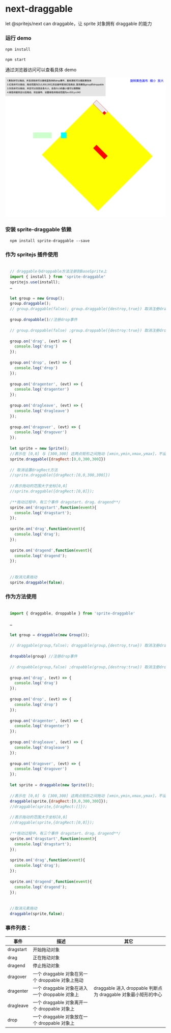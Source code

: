 # next-draggable

let @spritejs/next can draggable，让 sprite 对象拥有 draggable 的能力

### 运行 demo

```
npm install

npm start
```

通过浏览器访问可以查看具体 demo

![next-draggable](/next-draggable.png)

### 安装 sprite-draggable 依赖

```
  npm install sprite-draggable --save
```

### 作为 spritejs 插件使用

```javascript

  // draggable与droppable方法注册到BaseSprite上
  import { install } from 'sprite-draggable'
  spritejs.use(install);
  …

  let group = new Group();
  group.draggable();
  // group.draggable(false); group.draggable({destroy,true}) 取消注册drag

  group.dropabble()//注册drop事件

  // group.droppable(false) ;group.droppable({destroy:true}) 取消注册drop

  group.on('drag', (evt) => {
    console.log('drag')
  });

  group.on('drop', (evt) => {
    console.log('drop')
  });

  group.on('dragenter', (evt) => {
    console.log('dragenter')
  });

  group.on('dragleave', (evt) => {
    console.log('dragleave')
  });

  group.on('dragover', (evt) => {
    console.log('dragover')
  });

  let sprite = new Sprite();
  //表示在 [0,0] 与 [300,300] 这两点矩形之间拖动 [xmin,ymin,xmax,ymax]，不设置表示不控制拖动范围
  sprite.draggable({dragRect:[0,0,300,300]})

  // 取消设置dragRect方法
  //sprite.draggable({dragRect:[0,0,300,300]})

  //表示拖动的范围大于坐标[0,0]
  //sprite.draggable({dragRect:[0,0]});

  /**拖动过程中，有三个事件 dragstart、drag、dragend**/
  sprite.on('dragstart',function(event){
    console.log('dragstart');
  });

  sprite.on('drag',function(event){
    console.log('drag');
  });

  sprite.on('dragend',function(event){
    console.log('dragend');
  });


  //取消元素拖动
  sprite.draggable(false);

```

### 作为方法使用

```javascript

  import { draggable, droppable } from 'sprite-draggable'

  …

  let group = draggable(new Group());

  // draggable(group,false); draggable(group,{destroy,true}) 取消注册drag

  dropabble(group) //注册drop事件

  // dropabble(group,false) ;dropabble(group,{destroy:true}) 取消注册drop

  group.on('drag', (evt) => {
    console.log('drag')
  });

  group.on('drop', (evt) => {
    console.log('drop')
  });

  group.on('dragenter', (evt) => {
    console.log('dragenter')
  });

  group.on('dragleave', (evt) => {
    console.log('dragleave')
  });

  group.on('dragover', (evt) => {
    console.log('dragover')
  });

  let sprite = draggable(new Sprite());

  //表示在 [0,0] 与 [300,300] 这两点矩形之间拖动 [xmin,ymin,xmax,ymax]，不设置表示不控制拖动范围
  draggable(sprite,{dragRect:[0,0,300,300]});
  //draggable(sprite,{dragRect:[]});

  //表示拖动的范围大于坐标[0,0]
  //draggable(sprite,{dragRect:[0,0]});

  /**拖动过程中，有三个事件 dragstart、drag、dragend**/
  sprite.on('dragstart',function(event){
    console.log('dragstart');
  });

  sprite.on('drag',function(event){
    console.log('drag');
  });

  sprite.on('dragend',function(event){
    console.log('dragend');
  });


  //取消元素拖动
  draggable(sprite,false);

```

### 事件列表：

| 事件      | 描述                                             | 其它                                                           |
| --------- | ------------------------------------------------ | -------------------------------------------------------------- |
| dragstart | 开始拖动对象                                     |                                                                |
| drag      | 正在拖动对象                                     |                                                                |
| dragend   | 停止拖动对象                                     |                                                                |
| dragover  | 一个 draggable 对象在另一个 droppable 对象上拖动 |                                                                |
| dragenter | 一个 draggable 对象在进入一个 droppable 对象上   | draggable 进入 droppable 判断点为 draggable 对象最小矩形的中心 |
| dragleave | 一个 draggable 对象离开一个 droppable 对象上     |                                                                |
| drop      | 一个 draggable 对象放在一个 droppable 对象上     |                                                                |
